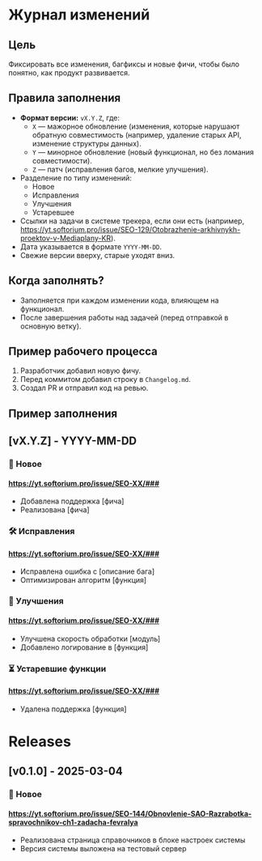 
# Журнал изменений

## Цель
Фиксировать все изменения, багфиксы и новые фичи, чтобы было понятно, как продукт развивается.

## Правила заполнения
- **Формат версии:** `vX.Y.Z`, где:
    - `X` — мажорное обновление (изменения, которые нарушают обратную совместимость (например, удаление старых API, изменение структуры данных).
    - `Y` — минорное обновление (новый функционал, но без ломания совместимости).
    - `Z` — патч (исправления багов, мелкие улучшения).
- Разделение по типу изменений:
    - Новое
    - Исправления
    - Улучшения
    - Устаревшее
- Ссылки на задачи в системе трекера, если они есть (например, https://yt.softorium.pro/issue/SEO-129/Otobrazhenie-arkhivnykh-proektov-v-Mediaplany-KR).
- Дата указывается в формате `YYYY-MM-DD`.
- Свежие версии вверху, старые уходят вниз.

## Когда заполнять?
- Заполняется при каждом изменении кода, влияющем на функционал.
- После завершения работы над задачей (перед отправкой в основную ветку).

## Пример рабочего процесса
1. Разработчик добавил новую фичу.
2. Перед коммитом добавил строку в `Changelog.md`.
3. Создал PR и отправил код на ревью.

## Пример заполнения
## [vX.Y.Z] - YYYY-MM-DD  
### 🚀 Новое  
#### https://yt.softorium.pro/issue/SEO-XX/###
- Добавлена поддержка [фича]  
- Реализована [фича]  


### 🛠 Исправления  
#### https://yt.softorium.pro/issue/SEO-XX/###
- Исправлена ошибка с [описание бага]  
- Оптимизирован алгоритм [функция]  

### 🔧 Улучшения  
#### https://yt.softorium.pro/issue/SEO-XX/###
- Улучшена скорость обработки [модуль]  
- Добавлено логирование в [функция]  

### ⏳ Устаревшие функции  
#### https://yt.softorium.pro/issue/SEO-XX/###
- Удалена поддержка [функция]  


# Releases
## [v0.1.0] - 2025-03-04
### 🚀 Новое  
#### https://yt.softorium.pro/issue/SEO-144/Obnovlenie-SAO-Razrabotka-spravochnikov-ch1-zadacha-fevralya
- Реализована страница справочников в блоке настроек системы
- Версия системы выложена на тестовый сервер

